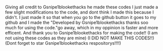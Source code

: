 Giving all credit to Gsnipe1blookethacks he made these codes I just made a few slight modifications to the code, and dont think I made this because I 
didn't. I just made it so that when you go to the github button it goes to my github and I made the "Developed by Gsnipe1blookethacks thanks soo much
for using the code."go away, which in my oppinion is faster and more efficent. And thank you to Gsnipe1blookethacks for making the code!! 
(I am not using these codes as they are mine) (I DID NOT MAKE THIS CODES!!) (Dont forget to star Gsnipe1blookethacks respositorys!!!!)
